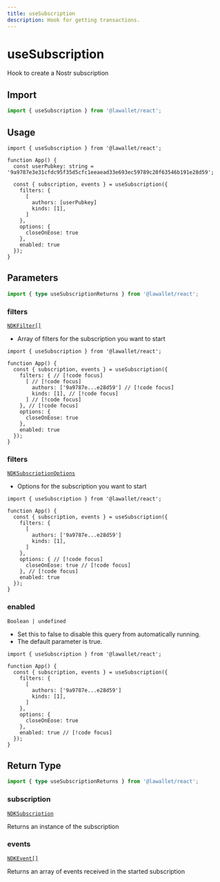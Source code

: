 ```yaml
---
title: useSubscription
description: Hook for getting transactions.
---
```


# useSubscription

Hook to create a Nostr subscription

## Import

```ts
import { useSubscription } from '@lawallet/react';
```

## Usage

```tsx [index.tsx]
import { useSubscription } from '@lawallet/react';

function App() {
  const userPubkey: string = '9a9787e3e31cfdc95f35d5cfc1eeaead33e693ec59789c20f63546b191e28d59';

  const { subscription, events } = useSubscription({
    filters: {
      [
        authors: [userPubkey]
        kinds: [1],
      ]
    },
    options: {
      closeOnEose: true
    },
    enabled: true
  });
}
```

## Parameters

```ts
import { type useSubscriptionReturns } from '@lawallet/react';
```

### filters

[`NDKFilter[]`](/react/api/glossary/ndk#ndkfilter)

- Array of filters for the subscription you want to start

```tsx [index.tsx]
import { useSubscription } from '@lawallet/react';

function App() {
  const { subscription, events } = useSubscription({
    filters: { // [!code focus]
      [ // [!code focus]
        authors: ['9a9787e...e28d59'] // [!code focus]
        kinds: [1], // [!code focus]
      ] // [!code focus]
    }, // [!code focus]
    options: {
      closeOnEose: true
    },
    enabled: true
  });
}
```

### filters

[`NDKSubscriptionOptions`](/react/api/glossary/ndk#ndksubscriptionoptions)

- Options for the subscription you want to start

```tsx [index.tsx]
import { useSubscription } from '@lawallet/react';

function App() {
  const { subscription, events } = useSubscription({
    filters: {
      [
        authors: ['9a9787e...e28d59']
        kinds: [1],
      ]
    },
    options: { // [!code focus]
      closeOnEose: true // [!code focus]
    }, // [!code focus]
    enabled: true
  });
}
```

### enabled

`Boolean | undefined`

- Set this to false to disable this query from automatically running.
- The default parameter is true.

```tsx [index.tsx]
import { useSubscription } from '@lawallet/react';

function App() {
  const { subscription, events } = useSubscription({
    filters: {
      [
        authors: ['9a9787e...e28d59']
        kinds: [1],
      ]
    },
    options: {
      closeOnEose: true
    },
    enabled: true // [!code focus]
  });
}
```

## Return Type

```ts
import { type useSubscriptionReturns } from '@lawallet/react';
```

### subscription

[`NDKSubscription`](/react/api/glossary/ndk#ndksubscription)

Returns an instance of the subscription

### events

[`NDKEvent[]`](/react/api/glossary/ndk#ndkevent)

Returns an array of events received in the started subscription
